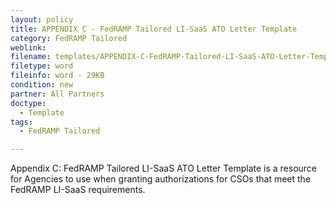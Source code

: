 ```yaml
---
layout: policy   
title: APPENDIX C - FedRAMP Tailored LI-SaaS ATO Letter Template
category: FedRAMP Tailored
weblink:
filename: templates/APPENDIX-C-FedRAMP-Tailored-LI-SaaS-ATO-Letter-Template.docx
filetype: word
fileinfo: word - 29KB
condition: new
partner: All Partners
doctype:
  - Template
tags:
  - FedRAMP Tailored

---
```

Appendix C: FedRAMP Tailored LI-SaaS ATO Letter Template is a resource for Agencies to use when granting authorizations for CSOs that meet the FedRAMP LI-SaaS requirements.